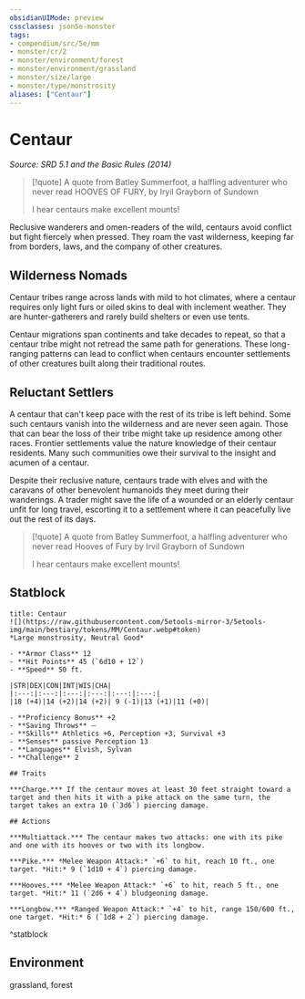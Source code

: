 ```yaml
---
obsidianUIMode: preview
cssclasses: json5e-monster
tags:
- compendium/src/5e/mm
- monster/cr/2
- monster/environment/forest
- monster/environment/grassland
- monster/size/large
- monster/type/monstrosity
aliases: ["Centaur"]
---
```

# Centaur
*Source: SRD 5.1 and the Basic Rules (2014)*  

> [!quote] A quote from Batley Summerfoot, a halfling adventurer who never read HOOVES OF FURY, by Iryil Grayborn of Sundown  
> 
> I hear centaurs make excellent mounts!

Reclusive wanderers and omen-readers of the wild, centaurs avoid conflict but fight fiercely when pressed. They roam the vast wilderness, keeping far from borders, laws, and the company of other creatures.

## Wilderness Nomads

Centaur tribes range across lands with mild to hot climates, where a centaur requires only light furs or oiled skins to deal with inclement weather. They are hunter-gatherers and rarely build shelters or even use tents.

Centaur migrations span continents and take decades to repeat, so that a centaur tribe might not retread the same path for generations. These long-ranging patterns can lead to conflict when centaurs encounter settlements of other creatures built along their traditional routes.

## Reluctant Settlers

A centaur that can't keep pace with the rest of its tribe is left behind. Some such centaurs vanish into the wilderness and are never seen again. Those that can bear the loss of their tribe might take up residence among other races. Frontier settlements value the nature knowledge of their centaur residents. Many such communities owe their survival to the insight and acumen of a centaur.

Despite their reclusive nature, centaurs trade with elves and with the caravans of other benevolent humanoids they meet during their wanderings. A trader might save the life of a wounded or an elderly centaur unfit for long travel, escorting it to a settlement where it can peacefully live out the rest of its days.

> [!quote] A quote from Batley Summerfoot, a halfling adventurer who never read Hooves of Fury by Irvil Grayborn of Sundown  
> 
> I hear centaurs make excellent mounts!


## Statblock

```ad-statblock
title: Centaur
![](https://raw.githubusercontent.com/5etools-mirror-3/5etools-img/main/bestiary/tokens/MM/Centaur.webp#token)
*Large monstrosity, Neutral Good*

- **Armor Class** 12
- **Hit Points** 45 (`6d10 + 12`)
- **Speed** 50 ft.

|STR|DEX|CON|INT|WIS|CHA|
|:---:|:---:|:---:|:---:|:---:|:---:|
|18 (+4)|14 (+2)|14 (+2)| 9 (-1)|13 (+1)|11 (+0)|

- **Proficiency Bonus** +2
- **Saving Throws** ⏤
- **Skills** Athletics +6, Perception +3, Survival +3
- **Senses** passive Perception 13
- **Languages** Elvish, Sylvan
- **Challenge** 2

## Traits

***Charge.*** If the centaur moves at least 30 feet straight toward a target and then hits it with a pike attack on the same turn, the target takes an extra 10 (`3d6`) piercing damage.

## Actions

***Multiattack.*** The centaur makes two attacks: one with its pike and one with its hooves or two with its longbow.

***Pike.*** *Melee Weapon Attack:* `+6` to hit, reach 10 ft., one target. *Hit:* 9 (`1d10 + 4`) piercing damage.

***Hooves.*** *Melee Weapon Attack:* `+6` to hit, reach 5 ft., one target. *Hit:* 11 (`2d6 + 4`) bludgeoning damage.

***Longbow.*** *Ranged Weapon Attack:* `+4` to hit, range 150/600 ft., one target. *Hit:* 6 (`1d8 + 2`) piercing damage.
```
^statblock

## Environment

grassland, forest